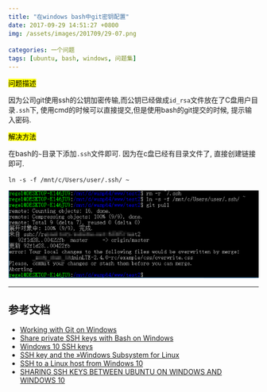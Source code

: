 ```yaml
---
title: "在windows bash中git密钥配置"
date: 2017-09-29 14:51:27 +0800
img: /assets/images/201709/29-07.png

categories: 一个问题
tags: [ubuntu, bash, windows, 问题集]
---
```


<mark>问题描述</mark>

因为公司git使用ssh的公钥加密传输,而公钥已经做成`id_rsa`文件放在了C盘用户目录`.ssh`下, 使用cmd的时候可以直接提交,但是使用bash的git提交的时候, 提示输入密码.


<mark>解决方法</mark>

在bash的`~`目录下添加`.ssh`文件即可. 因为在c盘已经有目录文件了, 直接创建链接即可.

`ln -s -f /mnt/c/Users/user/.ssh/ ~`

![git ssh](/assets/images/201709/29-07.png)

---
## 参考文档
- [Working with Git on Windows](http://guides.beanstalkapp.com/version-control/git-on-windows.html)
- [Share private SSH keys with Bash on Windows](https://softwareengineering.stackexchange.com/questions/327979/share-private-ssh-keys-with-bash-on-windows)
- [Windows 10 SSH keys](https://stackoverflow.com/questions/31813080/windows-10-ssh-keys)
- [SSH key and the »Windows Subsystem for Linux](https://florianbrinkmann.com/en/3436/ssh-key-and-the-windows-subsystem-for-linux/)
- [SSH to a Linux host from Windows 10](http://www.kevinkuszyk.com/2016/11/24/ssh-to-a-linux-host-from-windows-10/)
- [SHARING SSH KEYS BETWEEN UBUNTU ON WINDOWS AND WINDOWS 10](https://kackman.net/2017/02/14/sharing-ssh-keys-ubuntu-windows/)
